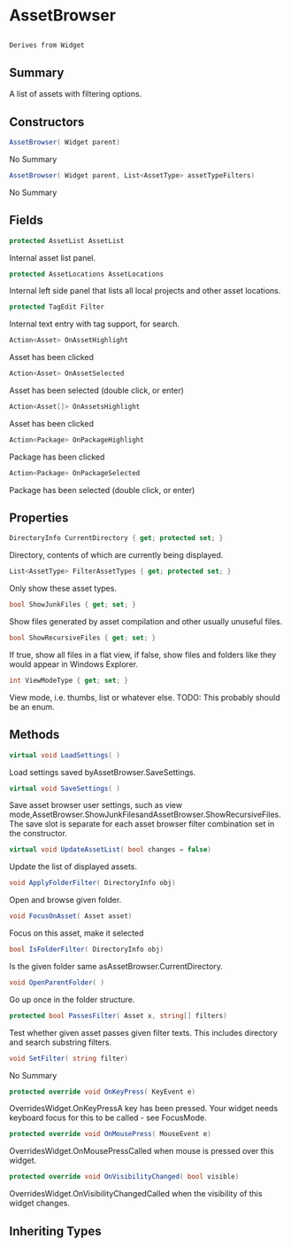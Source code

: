 # AssetBrowser

## 
```c#
Derives from Widget
```

## Summary

A list of assets with filtering options.
## Constructors

```c#
AssetBrowser( Widget parent) 
```
No Summary
```c#
AssetBrowser( Widget parent, List<AssetType> assetTypeFilters) 
```
No Summary
## Fields

```c#
protected AssetList AssetList
```
Internal asset list panel.
```c#
protected AssetLocations AssetLocations
```
Internal left side panel that lists all local projects and other asset locations.
```c#
protected TagEdit Filter
```
Internal text entry with tag support, for search.
```c#
Action<Asset> OnAssetHighlight
```
Asset has been clicked
```c#
Action<Asset> OnAssetSelected
```
Asset has been selected (double click, or enter)
```c#
Action<Asset[]> OnAssetsHighlight
```
Asset has been clicked
```c#
Action<Package> OnPackageHighlight
```
Package has been clicked
```c#
Action<Package> OnPackageSelected
```
Package has been selected (double click, or enter)
## Properties

```c#
DirectoryInfo CurrentDirectory { get; protected set; } 
```
Directory, contents of which are currently being displayed.
```c#
List<AssetType> FilterAssetTypes { get; protected set; } 
```
Only show these asset types.
```c#
bool ShowJunkFiles { get; set; } 
```
Show files generated by asset compilation and other usually unuseful files.
```c#
bool ShowRecursiveFiles { get; set; } 
```
If true, show all files in a flat view, if false, show files and folders like they would appear in Windows Explorer.
```c#
int ViewModeType { get; set; } 
```
View mode, i.e. thumbs, list or whatever else.
TODO: This probably should be an enum.
## Methods

```c#
virtual void LoadSettings( ) 
```
Load settings saved byAssetBrowser.SaveSettings.
```c#
virtual void SaveSettings( ) 
```
Save asset browser user settings, such as view mode,AssetBrowser.ShowJunkFilesandAssetBrowser.ShowRecursiveFiles.
The save slot is separate for each asset browser filter combination set in the constructor.
```c#
virtual void UpdateAssetList( bool changes = false) 
```
Update the list of displayed assets.
```c#
void ApplyFolderFilter( DirectoryInfo obj) 
```
Open and browse given folder.
```c#
void FocusOnAsset( Asset asset) 
```
Focus on this asset, make it selected
```c#
bool IsFolderFilter( DirectoryInfo obj) 
```
Is the given folder same asAssetBrowser.CurrentDirectory.
```c#
void OpenParentFolder( ) 
```
Go up once in the folder structure.
```c#
protected bool PassesFilter( Asset x, string[] filters) 
```
Test whether given asset passes given filter texts. This includes directory and search substring filters.
```c#
void SetFilter( string filter) 
```
No Summary
```c#
protected override void OnKeyPress( KeyEvent e) 
```
OverridesWidget.OnKeyPressA key has been pressed. Your widget needs keyboard focus for this to be called - see FocusMode.
```c#
protected override void OnMousePress( MouseEvent e) 
```
OverridesWidget.OnMousePressCalled when mouse is pressed over this widget.
```c#
protected override void OnVisibilityChanged( bool visible) 
```
OverridesWidget.OnVisibilityChangedCalled when the visibility of this widget changes.
## Inheriting Types

